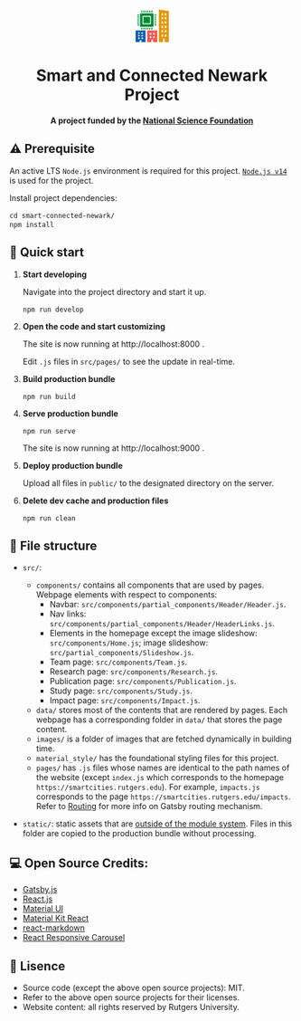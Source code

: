 <p align="center">
  <a href="https://smartcities.rutgers.edu">
    <img alt="Smart and Connected Newark Project" src="https://raw.githubusercontent.com/biyunwu/smart-connected-newark/main/src/images/logo.gif" width="60" />
  </a>
</p>
<div align="center">
    <h1>
      Smart and Connected Newark Project
    </h1>
    <h4>A project funded by the <a href="https://www.nsf.gov/awardsearch/showAward?AWD_ID=1952096" target="_blank" rel="noreferrer">National Science Foundation</a></h4>
</div>

## ⚠️ Prerequisite

An active LTS `Node.js` environment is required for this project. [`Node.js v14`](https://nodejs.org/en/about/releases/) is used for the project.

Install project dependencies:

```shell
cd smart-connected-newark/
npm install
```

## 🚀 Quick start

1.  **Start developing**

    Navigate into the project directory and start it up.

    ```shell
    npm run develop
    ```

2.  **Open the code and start customizing**

    The site is now running at http://localhost:8000 .

    Edit `.js` files in `src/pages/` to see the update in real-time.


3.  **Build production bundle**

    ```shell
    npm run build
    ```

4.  **Serve production bundle**
    
    ```shell
    npm run serve
    ```
    
    The site is now running at http://localhost:9000 .


5.  **Deploy production bundle**
    
    Upload all files in `public/` to the designated directory on the server.


6.  **Delete dev cache and production files**

    ```shell
    npm run clean
    ```

## 📂 File structure
    
- `src/`:
    * `components/` contains all components that are used by pages. Webpage elements with respect to components:
        * Navbar: `src/components/partial_components/Header/Header.js`.
        * Nav links: `src/components/partial_components/Header/HeaderLinks.js`.
        * Elements in the homepage except the image slideshow: `src/components/Home.js`; image slideshow: `src/partial_components/Slideshow.js`.
        * Team page: `src/components/Team.js`.
        * Research page: `src/components/Research.js`.
        * Publication page: `src/components/Publication.js`.
        * Study page: `src/components/Study.js`.
        * Impact page: `src/components/Impact.js`.
    * `data/` stores most of the contents that are rendered by pages. Each webpage has a corresponding folder in `data/` that stores the page content.
    * `images/` is a folder of images that are fetched dynamically in building time.
    * `material_style/` has the foundational styling files for this project.
    * `pages/` has `.js` files whose names are identical to the path names of the website (except `index.js` which corresponds to the homepage `https://smartcities.rutgers.edu`). For example, `impacts.js` corresponds to the page `https://smartcities.rutgers.edu/impacts`. Refer to [Routing](https://www.gatsbyjs.com/docs/reference/routing/creating-routes/#define-routes-in-srcpages) for more info on Gatsby routing mechanism.
    

- `static/`: static assets that are [outside of the module system](https://www.gatsbyjs.com/docs/how-to/images-and-media/static-folder/). Files in this folder are copied to the production bundle without processing.

## 💻 Open Source Credits:
- [Gatsby.js](https://www.gatsbyjs.com/)
- [React.js](https://reactjs.org/)
- [Material UI](https://material-ui.com/)
- [Material Kit React](https://www.creative-tim.com/product/material-kit-react)
- [react-markdown](https://github.com/remarkjs/react-markdown)
- [React Responsive Carousel](https://github.com/leandrowd/react-responsive-carousel)

## 📃 Lisence 
- Source code (except the above open source projects): MIT.
- Refer to the above open source projects for their licenses.
- Website content: all rights reserved by Rutgers University.
